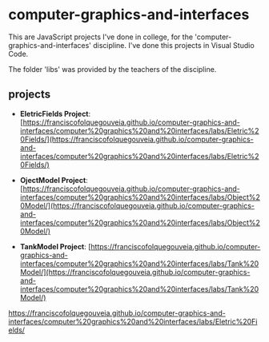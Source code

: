 # computer-graphics-and-interfaces

This are JavaScript projects I've done in college, for the 'computer-graphics-and-interfaces' discipline. I've done this projects in Visual Studio Code.

The folder 'libs' was provided by the teachers of the discipline.

## projects

- **EletricFields Project**: [https://franciscofolquegouveia.github.io/computer-graphics-and-interfaces/computer%20graphics%20and%20interfaces/labs/Eletric%20Fields/](https://franciscofolquegouveia.github.io/computer-graphics-and-interfaces/computer%20graphics%20and%20interfaces/labs/Eletric%20Fields/)

- **OjectModel Project**: [https://franciscofolquegouveia.github.io/computer-graphics-and-interfaces/computer%20graphics%20and%20interfaces/labs/Object%20Model/](https://franciscofolquegouveia.github.io/computer-graphics-and-interfaces/computer%20graphics%20and%20interfaces/labs/Object%20Model/)

- **TankModel Project**: [https://franciscofolquegouveia.github.io/computer-graphics-and-interfaces/computer%20graphics%20and%20interfaces/labs/Tank%20Model/](https://franciscofolquegouveia.github.io/computer-graphics-and-interfaces/computer%20graphics%20and%20interfaces/labs/Tank%20Model/)

https://franciscofolquegouveia.github.io/computer-graphics-and-interfaces/computer%20graphics%20and%20interfaces/labs/Eletric%20Fields/
